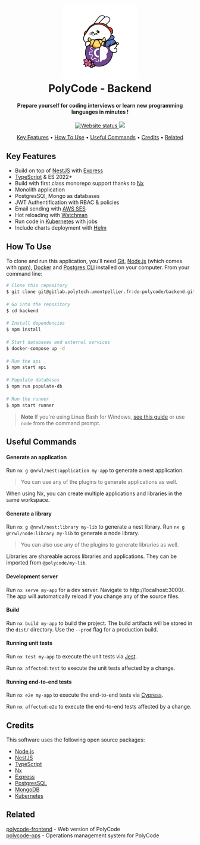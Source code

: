 <div align="center">
  <h1 align="center">
    <br>
    <a href="https://polycode.do-2021.fr"><img src="./docs/images/polybunny-do-2.webp" alt="PolyCode - Backend" width="200"></a>
    <br>
    PolyCode - Backend
    <br>
  </h1>

  <h4 align="center">Prepare yourself for coding interviews or learn new programming languages in minutes !</h4>

  <p align="center">
    <a href="https://polycode.do-2021.fr">
      <img src="https://img.shields.io/website?url=https%3A%2F%2Fpolycode.do-2021.fr"
      alt="Website status">
    </a>
    <a href="https://api.polycode.do-2021.fr">
      <img src="https://img.shields.io/website?label=api&url=https%3A%2F%2Fpolycode.do-2021.fr">
    </a>
  </p>

  <p align="center">
    <a href="#key-features">Key Features</a> •
    <a href="#how-to-use">How To Use</a> •
    <a href="#useful-commands">Useful Commands</a> •
    <a href="#credits">Credits</a> •
    <a href="#related">Related</a>
  </p>
</div>

## Key Features

* Build on top of [NestJS](https://nestjs.com) with [Express](https://expressjs.com)
* [TypeScript](https://www.typescriptlang.org) & ES 2022+
* Build with first class monorepo support thanks to [Nx](https://nx.dev)
* Monolith application
* PostgresSQl, Mongo as databases
* JWT Authentification with RBAC & policies
* Email sending with [AWS SES](https://aws.amazon.com/en/ses/)
* Hot reloading with [Watchman](https://facebook.github.io/watchman/)
* Run code in [Kubernetes](https://kubernetes.io/) with jobs
* Include charts deployment with [Helm](https://helm.sh/)

## How To Use

To clone and run this application, you'll need [Git](https://git-scm.com), [Node.js](https://nodejs.org/en/download/) (which comes with [npm](http://npmjs.com)), [Docker](https://www.docker.com) and [Postgres CLI](https://www.pgcli.com) installed on your computer. From your command line:

```bash
# Clone this repository
$ git clone git@gitlab.polytech.umontpellier.fr:do-polycode/backend.git

# Go into the repository
$ cd backend

# Install dependencies
$ npm install

# Start databases and external services
$ docker-compose up -d

# Run the api
$ npm start api

# Populate databases
$ npm run populate-db

# Run the runner
$ npm start runner
```

> **Note**
> If you're using Linux Bash for Windows, [see this guide](https://www.howtogeek.com/261575/how-to-run-graphical-linux-desktop-applications-from-windows-10s-bash-shell/) or use `node` from the command prompt.

## Useful Commands

#### Generate an application

Run `nx g @nrwl/nest:application my-app` to generate a nest application.

> You can use any of the plugins to generate applications as well.

When using Nx, you can create multiple applications and libraries in the same workspace.

#### Generate a library

Run `nx g @nrwl/nest:library my-lib` to generate a nest library.
Run `nx g @nrwl/node:library my-lib` to generate a node library.

> You can also use any of the plugins to generate libraries as well.

Libraries are shareable across libraries and applications. They can be imported from `@polycode/my-lib`.

#### Development server

Run `nx serve my-app` for a dev server. Navigate to http://localhost:3000/. The app will automatically reload if you change any of the source files.

#### Build

Run `nx build my-app` to build the project. The build artifacts will be stored in the `dist/` directory. Use the `--prod` flag for a production build.

#### Running unit tests

Run `nx test my-app` to execute the unit tests via [Jest](https://jestjs.io).

Run `nx affected:test` to execute the unit tests affected by a change.

#### Running end-to-end tests

Run `nx e2e my-app` to execute the end-to-end tests via [Cypress](https://www.cypress.io).

Run `nx affected:e2e` to execute the end-to-end tests affected by a change.

## Credits

This software uses the following open source packages:

- [Node.js](https://nodejs.org/)
- [NestJS](https://nestjs.com/)
- [TypeScript](https://www.typescriptlang.org/)
- [Nx](https://nx.dev)
- [Express](https://expressjs.com/)
- [PostgresSQL](https://www.postgresql.org/)
- [MongoDB](https://www.mongodb.com/)
- [Kubernetes](https://kubernetes.io/)

## Related

[polycode-frontend](https://gitlab.polytech.umontpellier.fr/do-polycode/backend) - Web version of PolyCode  
[polycode-ops](https://gitlab.polytech.umontpellier.fr/do-polycode/ops) - Operations management system for PolyCode
